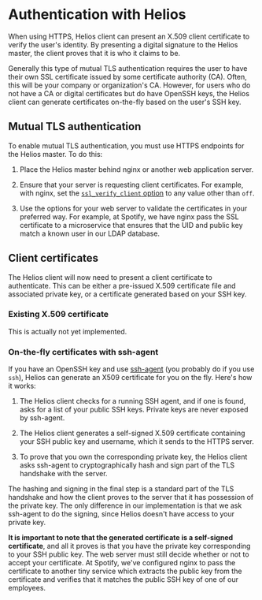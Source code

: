 # Authentication with Helios

When using HTTPS, Helios client can present an X.509 client certificate to verify
the user's identity. By presenting a digital signature to the Helios master, the
client proves that it is who it claims to be.

Generally this type of mutual TLS authentication requires the user to have their
own SSL certificate issued by some certificate authority (CA). Often, this
will be your company or organization's CA. However, for users who do not have a
CA or digital certificates but do have OpenSSH keys, the Helios client can
generate certificates on-the-fly based on the user's SSH key.

## Mutual TLS authentication

To enable mutual TLS authentication, you must use HTTPS endpoints for the Helios
master. To do this:

1. Place the Helios master behind nginx or another web application server.

2. Ensure that your server is requesting client certificates. For example, with
   nginx, set the [`ssl_verify_client` option](http://nginx.org/en/docs/http/ngx_http_ssl_module.html#ssl_verify_client)
   to any value other than `off`.

3. Use the options for your web server to validate the certificates in your
   preferred way. For example, at Spotify, we have nginx pass the SSL certificate
   to a microservice that ensures that the UID and public key match a known user
   in our LDAP database.

## Client certificates

The Helios client will now need to present a client certificate to authenticate.
This can be either a pre-issued X.509 certificate file and associated private
key, or a certificate generated based on your SSH key.

### Existing X.509 certificate

This is actually not yet implemented.

### On-the-fly certificates with ssh-agent

If you have an OpenSSH key and use [ssh-agent](http://linux.die.net/man/1/ssh-agent)
(you probably do if you use `ssh`), Helios can generate an X509 certificate for
you on the fly. Here's how it works:

1. The Helios client checks for a running SSH agent, and if one is found, asks
   for a list of your public SSH keys. Private keys are never exposed by
   ssh-agent.

2. The Helios client generates a self-signed X.509 certificate containing your
   SSH public key and username, which it sends to the HTTPS server.

3. To prove that you own the corresponding private key, the Helios client asks
   ssh-agent to cryptographically hash and sign part of the TLS handshake with
   the server.

The hashing and signing in the final step is a standard part of the TLS handshake
and how the client proves to the server that it has possession of the private key.
The only difference in our implementation is that we ask ssh-agent to do the
signing, since Helios doesn't have access to your private key.

**It is important to note that the generated certificate is a self-signed
certificate**, and all it proves is that you have the private key corresponding
to your SSH public key. The web server must still decide whether or not to accept
your certificate. At Spotify, we've configured nginx to pass the certificate to
another tiny service which extracts the public key from the certificate and
verifies that it matches the public SSH key of one of our employees.
